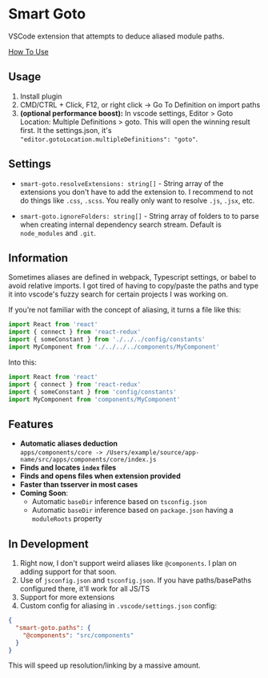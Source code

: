 # Smart Goto

VSCode extension that attempts to deduce aliased module paths.

[How To Use](readme/example1.gif)

## Usage

1. Install plugin
2. CMD/CTRL + Click, F12, or right click -> Go To Definition on import paths
3. **(optional performance boost):** In vscode settings, Editor > Goto Location: Multiple Definitions > goto. This will open the winning result first. It the settings.json, it's `"editor.gotoLocation.multipleDefinitions": "goto"`.

## Settings

- `smart-goto.resolveExtensions: string[]` - String array of the extensions you don't have to add the extension to. I recommend to not do things like `.css`, `.scss`. You really only want to resolve `.js`, `.jsx`, etc.

-  `smart-goto.ignoreFolders: string[]` - String array of folders to to parse when creating internal dependency search stream. Default is `node_modules` and `.git`.

## Information
Sometimes aliases are defined in webpack, Typescript settings, or babel to avoid relative imports. I got tired of having to copy/paste the paths and type it into vscode's fuzzy search for certain projects I was working on.

If you’re not familiar with the concept of aliasing, it turns a file like this:

```js
import React from 'react'
import { connect } from 'react-redux'
import { someConstant } from './../../config/constants'
import MyComponent from './../../../components/MyComponent'
```

Into this:

```js
import React from 'react'
import { connect } from 'react-redux'
import { someConstant } from 'config/constants'
import MyComponent from 'components/MyComponent'
```

## Features

- **Automatic aliases deduction**  
`apps/components/core -> /Users/example/source/app-name/src/apps/components/core/index.js`
- **Finds and locates `index` files**
- **Finds and opens files when extension provided**
- **Faster than tsserver in most cases**
- **Coming Soon**:
  - Automatic `baseDir` inference based on `tsconfig.json`
  - Automatic `baseDir` inference based on `package.json` having a `moduleRoots` property

## In Development

1. Right now, I don't support weird aliases like `@components`. I plan on adding support for that soon.
2. Use of `jsconfig.json` and `tsconfig.json`. If you have paths/basePaths configured there, it'll work for all JS/TS
3. Support for more extensions
4. Custom config for aliasing in `.vscode/settings.json` config:

```json
{
  "smart-goto.paths": {
    "@components": "src/components"
  }
}
```

This will speed up resolution/linking by a massive amount.